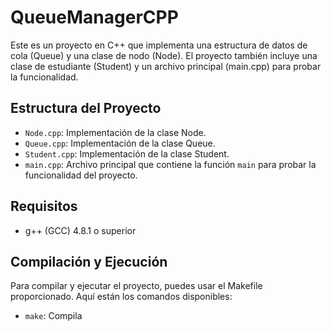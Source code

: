# QueueManagerCPP

Este es un proyecto en C++ que implementa una estructura de datos de cola (Queue) y una clase de nodo (Node). El proyecto también incluye una clase de estudiante (Student) y un archivo principal (main.cpp) para probar la funcionalidad.

## Estructura del Proyecto

- `Node.cpp`: Implementación de la clase Node.
- `Queue.cpp`: Implementación de la clase Queue.
- `Student.cpp`: Implementación de la clase Student.
- `main.cpp`: Archivo principal que contiene la función `main` para probar la funcionalidad del proyecto.

## Requisitos

- g++ (GCC) 4.8.1 o superior

## Compilación y Ejecución

Para compilar y ejecutar el proyecto, puedes usar el Makefile proporcionado. Aquí están los comandos disponibles:

- `make`: Compila
